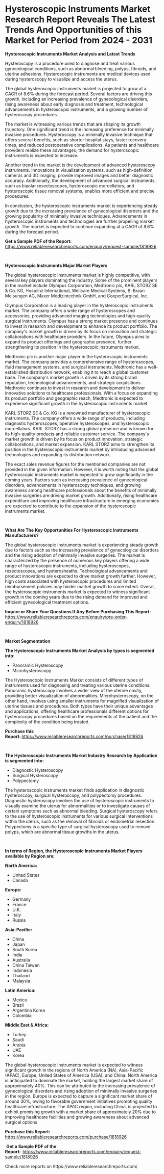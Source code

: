 <p><h1>Hysteroscopic Instruments Market Research Report Reveals The Latest Trends And Opportunities of this Market for Period from 2024 - 2031</h1></p><p><strong>Hysteroscopic Instruments Market Analysis and Latest Trends</strong></p>
<p><p>Hysteroscopy is a procedure used to diagnose and treat various gynecological conditions, such as abnormal bleeding, polyps, fibroids, and uterine adhesions. Hysteroscopic instruments are medical devices used during hysteroscopy to visualize and access the uterus.</p><p>The global hysteroscopic instruments market is projected to grow at a CAGR of 8.6% during the forecast period. Several factors are driving this growth, including an increasing prevalence of gynecological disorders, rising awareness about early diagnosis and treatment, technological advancements in hysteroscopic instruments, and a growing number of hysteroscopy procedures.</p><p>The market is witnessing various trends that are shaping its growth trajectory. One significant trend is the increasing preference for minimally invasive procedures. Hysteroscopy is a minimally invasive technique that offers several benefits, such as shorter hospital stays, faster recovery times, and reduced postoperative complications. As patients and healthcare providers realize these advantages, the demand for hysteroscopic instruments is expected to increase.</p><p>Another trend in the market is the development of advanced hysteroscopy instruments. Innovations in visualization systems, such as high-definition cameras and 3D imaging, provide improved images and better diagnostic accuracy. Additionally, the development of advanced surgical instruments, such as bipolar resectoscopes, hysteroscopic morcellators, and hysteroscopic tissue removal systems, enables more efficient and precise procedures.</p><p>In conclusion, the hysteroscopic instruments market is experiencing steady growth due to the increasing prevalence of gynecological disorders and the growing popularity of minimally invasive techniques. Advancements in hysteroscopic instruments and technologies are further propelling market growth. The market is expected to continue expanding at a CAGR of 8.6% during the forecast period.</p></p>
<p><strong>Get a Sample PDF of the Report:&nbsp;</strong> <a href="https://www.reliableresearchreports.com/enquiry/request-sample/1818926">https://www.reliableresearchreports.com/enquiry/request-sample/1818926</a></p>
<p>&nbsp;</p>
<p><strong>Hysteroscopic Instruments Major Market Players</strong></p>
<p><p>The global hysteroscopic instruments market is highly competitive, with several key players dominating the industry. Some of the prominent players in the market include Olympus Corporation, Medtronic plc, KARL STORZ SE & Co. KG, Hospiinz International, Wellcare Medical Systems, B. Braun Melsungen AG, Maxer Medizintechnik GmbH, and CooperSurgical, Inc.</p><p>Olympus Corporation is a leading player in the hysteroscopic instruments market. The company offers a wide range of hysteroscopes and accessories, providing advanced imaging technologies and high-quality surgical instruments. Olympus has a strong market presence and continues to invest in research and development to enhance its product portfolio. The company's market growth is driven by its focus on innovation and strategic collaborations with healthcare providers. In the future, Olympus aims to expand its product offerings and geographic presence, further strengthening its position in the hysteroscopic instruments market.</p><p>Medtronic plc is another major player in the hysteroscopic instruments market. The company provides a comprehensive range of hysteroscopes, fluid management systems, and surgical instruments. Medtronic has a well-established distribution network, enabling it to reach a global customer base. The company's market growth is driven by its strong brand reputation, technological advancements, and strategic acquisitions. Medtronic continues to invest in research and development to deliver innovative solutions to healthcare professionals. With a focus on expanding its product portfolio and geographic reach, Medtronic is expected to experience significant growth in the hysteroscopic instruments market.</p><p>KARL STORZ SE & Co. KG is a renowned manufacturer of hysteroscopic instruments. The company offers a wide range of products, including diagnostic hysteroscopes, operative hysteroscopes, and hysteroscopic morcellators. KARL STORZ has a strong global presence and is known for its high-quality products and reliable customer service. The company's market growth is driven by its focus on product innovation, strategic collaborations, and market expansion. KARL STORZ aims to strengthen its position in the hysteroscopic instruments market by introducing advanced technologies and expanding its distribution network.</p><p>The exact sales revenue figures for the mentioned companies are not provided in the given information. However, it is worth noting that the global hysteroscopic instruments market is expected to grow significantly in the coming years. Factors such as increasing prevalence of gynecological disorders, advancements in hysteroscopy techniques, and growing awareness among healthcare professionals about the benefits of minimally invasive surgeries are driving market growth. Additionally, rising healthcare expenditure and improving healthcare infrastructure in emerging economies are expected to contribute to the expansion of the hysteroscopic instruments market.</p></p>
<p>&nbsp;</p>
<p><strong>What Are The Key Opportunities For Hysteroscopic Instruments Manufacturers?</strong></p>
<p><p>The global hysteroscopic instruments market is experiencing steady growth due to factors such as the increasing prevalence of gynecological disorders and the rising adoption of minimally invasive surgeries. The market is characterized by the presence of numerous key players offering a wide range of hysteroscopic instruments, including hysteroscopes, resectoscopes, and hysterosheaths. Technological advancements and product innovations are expected to drive market growth further. However, high costs associated with hysteroscopic procedures and limited reimbursement policies may hinder market growth to some extent. Overall, the hysteroscopic instruments market is expected to witness significant growth in the coming years due to the rising demand for improved and efficient gynecological treatment options.</p></p>
<p><strong>Inquire or Share Your Questions If Any Before Purchasing This Report:</strong> <a href="https://www.reliableresearchreports.com/enquiry/pre-order-enquiry/1818926">https://www.reliableresearchreports.com/enquiry/pre-order-enquiry/1818926</a></p>
<p>&nbsp;</p>
<p><strong>Market Segmentation</strong></p>
<p><strong>The Hysteroscopic Instruments Market Analysis by types is segmented into:</strong></p>
<p><ul><li>Panoramic Hysteroscopy</li><li>Microhysteroscopy</li></ul></p>
<p><p>The Hysteroscopic Instruments Market consists of different types of instruments used for diagnosing and treating various uterine conditions. Panoramic hysteroscopy involves a wider view of the uterine cavity, providing better visualization of abnormalities. Microhysteroscopy, on the other hand, involves using smaller instruments for magnified visualization of uterine tissues and procedures. Both types have their unique advantages and applications, offering healthcare professionals different options for hysteroscopy procedures based on the requirements of the patient and the complexity of the condition being treated.</p></p>
<p><strong>Purchase this Report:&nbsp;</strong><a href="https://www.reliableresearchreports.com/purchase/1818926">https://www.reliableresearchreports.com/purchase/1818926</a></p>
<p>&nbsp;</p>
<p><strong>The Hysteroscopic Instruments Market Industry Research by Application is segmented into:</strong></p>
<p><ul><li>Diagnostic Hysteroscopy</li><li>Surgical Hysteroscopy</li><li>Polypectomy</li></ul></p>
<p><p>The hysteroscopic instruments market finds application in diagnostic hysteroscopy, surgical hysteroscopy, and polypectomy procedures. Diagnostic hysteroscopy involves the use of hysteroscopic instruments to visually examine the uterus for abnormalities or to investigate causes of certain symptoms such as abnormal bleeding. Surgical hysteroscopy refers to the use of hysteroscopic instruments for various surgical interventions within the uterus, such as the removal of fibroids or endometrial resection. Polypectomy is a specific type of surgical hysteroscopy used to remove polyps, which are abnormal tissue growths in the uterus.</p></p>
<p>&nbsp;</p>
<p><strong>In terms of Region, the Hysteroscopic Instruments Market Players available by Region are:</strong></p>
<p>
    <p> <strong> North America: </strong>
        <ul>
            <li>United States</li>
            <li>Canada</li>
        </ul>
        </p> 
    <p> <strong> Europe: </strong>
        <ul>
            <li>Germany</li>
            <li>France</li>
            <li>U.K.</li>
            <li>Italy</li>
            <li>Russia</li>
        </ul>
        </p> 
    <p> <strong> Asia-Pacific: </strong>
        <ul>
            <li>China</li>
            <li>Japan</li>
            <li>South Korea</li>
            <li>India</li>
            <li>Australia</li>
            <li>China Taiwan</li>
            <li>Indonesia</li>
            <li>Thailand</li>
            <li>Malaysia</li>
        </ul>
        </p> 
    <p> <strong> Latin America: </strong>
        <ul>
            <li>Mexico</li>
            <li>Brazil</li>
            <li>Argentina Korea</li>
            <li>Colombia</li>
        </ul>
        </p> 
    <p> <strong> Middle East & Africa: </strong>
        <ul>
            <li>Turkey</li>
            <li>Saudi</li>
            <li>Arabia</li>
            <li>UAE</li>
            <li>Korea</li>
        </ul>
    </p>
    </p>
<p><p>The global hysteroscopic instruments market is expected to witness significant growth in the regions of North America (NA), Asia-Pacific (APAC), Europe, United States of America (USA), and China. North America is anticipated to dominate the market, holding the largest market share of approximately 40%. This can be attributed to the increasing prevalence of gynecological disorders and rising adoption of minimally invasive surgeries in the region. Europe is expected to capture a significant market share of around 30%, owing to favorable government initiatives promoting quality healthcare infrastructure. The APAC region, including China, is projected to exhibit promising growth with a market share of approximately 20% due to improving healthcare facilities and growing awareness about advanced surgical options.</p></p>
<p><strong>Purchase this Report: </strong><a href="https://www.reliableresearchreports.com/purchase/1818926">https://www.reliableresearchreports.com/purchase/1818926</a></p>
<p>&nbsp;<strong>Get a Sample PDF of the Report:&nbsp;&nbsp;</strong><a href="https://www.reliableresearchreports.com/enquiry/request-sample/1818926">https://www.reliableresearchreports.com/enquiry/request-sample/1818926</a></p>
<p><strong></strong></p>
<p>Check more reports on https://www.reliableresearchreports.com/</p>